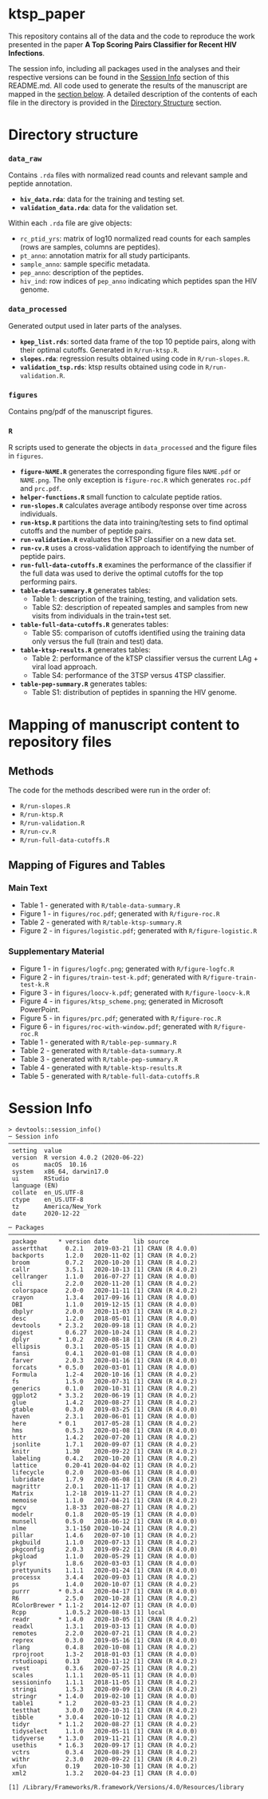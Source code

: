 # ktsp_paper

This repository contains all of the data and the code to reproduce the work presented in the paper **A Top Scoring Pairs Classifier for Recent HIV Infections**. 

The session info, including all packages used in the analyses and their respective versions can be found in the [Session Info](#session-info) section of this README.md. All code used to generate the results of the manuscript are mapped in the [section below](#mapping-of-manuscript-content-to-repository-files). A detailed description of the contents of each file in the directory is provided in the [Directory Structure](#directory-structure) section. 

# Directory structure

### **`data_raw`**

Contains `.rda` files with normalized read counts and relevant sample and peptide annotation. 

* **`hiv_data.rda`**: data for the training and testing set.
* **`validation_data.rda`**: data for the validation set.

Within each `.rda` file are give objects:

* `rc_ptid_yrs`: matrix of log10 normalized read counts for each samples (rows are samples, columns are peptides).
* `pt_anno`: annotation matrix for all study participants.
* `sample_anno`: sample specific metadata.
* `pep_anno`: description of the peptides.
* `hiv_ind`: row indices of `pep_anno` indicating which peptides span the HIV genome.

### **`data_processed`**

Generated output used in later parts of the analyses.

* **`kpep_list.rds`**: sorted data frame of the top 10 peptide pairs, along with their optimal cutoffs. Generated in `R/run-ktsp.R`.
* **`slopes.rda`**: regression results obtained using code in `R/run-slopes.R`. 
* **`validation_tsp.rds`**: ktsp results obtained using code in `R/run-validation.R`.

### **`figures`**

Contains png/pdf of the manuscript figures. 

### **`R`**

R scripts used to generate the objects in `data_processed` and the figure files in `figures`. 

* **`figure-NAME.R`** generates the corresponding figure files `NAME.pdf` or `NAME.png`. The only exception is `figure-roc.R` which generates `roc.pdf` and `prc.pdf`.
* **`helper-functions.R`** small function to calculate peptide ratios.
* **`run-slopes.R`** calculates average antibody response over time across individuals. 
* **`run-ktsp.R`** partitions the data into training/testing sets to find optimal cutoffs and the number of peptide pairs. 
* **`run-validation.R`** evaluates the kTSP classifier on a new data set.
* **`run-cv.R`** uses a cross-validation approach to identifying the number of peptide pairs. 
* **`run-full-data-cutoffs.R`** examines the performance of the classifier if the full data was used to derive the optimal cutoffs for the top performing pairs. 
* **`table-data-summary.R`** generates tables:
    + Table 1: description of the training, testing, and validation sets. 
    + Table S2: description of repeated samples and samples from new visits from individuals in the train+test set.
* **`table-full-data-cutoffs.R`** generates tables:
    + Table S5: comparison of cutoffs identified using the training data only versus the full (train and test) data. 
* **`table-ktsp-results.R`** generates tables:
    + Table 2: performance of the kTSP classifier versus the current LAg + viral load approach. 
    + Table S4: performance of the 3TSP versus 4TSP classifier.
* **`table-pep-summary.R`** generates tables:
    + Table S1: distribution of peptides in spanning the HIV genome.
    

# Mapping of manuscript content to repository files

## Methods

The code for the methods described were run in the order of:

* `R/run-slopes.R`
* `R/run-ktsp.R`
* `R/run-validation.R`
* `R/run-cv.R`
* `R/run-full-data-cutoffs.R`

## Mapping of Figures and Tables

### Main Text

* Table 1 - generated with `R/table-data-summary.R`
* Figure 1 - in `figures/roc.pdf`; generated with `R/figure-roc.R`
* Table 2 - generated with `R/table-ktsp-summary.R`
* Figure 2 - in `figures/logistic.pdf`; generated with `R/figure-logistic.R`

### Supplementary Material

* Figure 1 - in `figures/logfc.png`; generated with `R/figure-logfc.R`
* Figure 2 - in `figures/train-test-k.pdf`; generated with `R/figure-train-test-k.R`
* Figure 3 - in `figures/loocv-k.pdf`; generated with `R/figure-loocv-k.R`
* Figure 4 - in `figures/ktsp_scheme.png`; generated in Microsoft PowerPoint. 
* Figure 5 - in `figures/prc.pdf`; generated with `R/figure-roc.R`
* Figure 6 - in `figures/roc-with-window.pdf`; generated with `R/figure-roc.R`
* Table 1 - generated with `R/table-pep-summary.R`
* Table 2 - generated with `R/table-data-summary.R`
* Table 3 - generated with `R/table-pep-summary.R`
* Table 4 - generated with `R/table-ktsp-results.R`
* Table 5 - generated with `R/table-full-data-cutoffs.R`

# Session Info

```
> devtools::session_info()
─ Session info ────────────────────────────────────────────────────────────────────────────────────────────────────
 setting  value                       
 version  R version 4.0.2 (2020-06-22)
 os       macOS  10.16                
 system   x86_64, darwin17.0          
 ui       RStudio                     
 language (EN)                        
 collate  en_US.UTF-8                 
 ctype    en_US.UTF-8                 
 tz       America/New_York            
 date     2020-12-22                  

─ Packages ────────────────────────────────────────────────────────────────────────────────────────────────────────
 package      * version date       lib source        
 assertthat     0.2.1   2019-03-21 [1] CRAN (R 4.0.0)
 backports      1.2.0   2020-11-02 [1] CRAN (R 4.0.2)
 broom          0.7.2   2020-10-20 [1] CRAN (R 4.0.2)
 callr          3.5.1   2020-10-13 [1] CRAN (R 4.0.2)
 cellranger     1.1.0   2016-07-27 [1] CRAN (R 4.0.0)
 cli            2.2.0   2020-11-20 [1] CRAN (R 4.0.2)
 colorspace     2.0-0   2020-11-11 [1] CRAN (R 4.0.2)
 crayon         1.3.4   2017-09-16 [1] CRAN (R 4.0.0)
 DBI            1.1.0   2019-12-15 [1] CRAN (R 4.0.0)
 dbplyr         2.0.0   2020-11-03 [1] CRAN (R 4.0.2)
 desc           1.2.0   2018-05-01 [1] CRAN (R 4.0.0)
 devtools     * 2.3.2   2020-09-18 [1] CRAN (R 4.0.2)
 digest         0.6.27  2020-10-24 [1] CRAN (R 4.0.2)
 dplyr        * 1.0.2   2020-08-18 [1] CRAN (R 4.0.2)
 ellipsis       0.3.1   2020-05-15 [1] CRAN (R 4.0.0)
 fansi          0.4.1   2020-01-08 [1] CRAN (R 4.0.0)
 farver         2.0.3   2020-01-16 [1] CRAN (R 4.0.0)
 forcats      * 0.5.0   2020-03-01 [1] CRAN (R 4.0.0)
 Formula        1.2-4   2020-10-16 [1] CRAN (R 4.0.2)
 fs             1.5.0   2020-07-31 [1] CRAN (R 4.0.2)
 generics       0.1.0   2020-10-31 [1] CRAN (R 4.0.2)
 ggplot2      * 3.3.2   2020-06-19 [1] CRAN (R 4.0.2)
 glue           1.4.2   2020-08-27 [1] CRAN (R 4.0.2)
 gtable         0.3.0   2019-03-25 [1] CRAN (R 4.0.0)
 haven          2.3.1   2020-06-01 [1] CRAN (R 4.0.0)
 here         * 0.1     2017-05-28 [1] CRAN (R 4.0.2)
 hms            0.5.3   2020-01-08 [1] CRAN (R 4.0.0)
 httr           1.4.2   2020-07-20 [1] CRAN (R 4.0.2)
 jsonlite       1.7.1   2020-09-07 [1] CRAN (R 4.0.2)
 knitr          1.30    2020-09-22 [1] CRAN (R 4.0.2)
 labeling       0.4.2   2020-10-20 [1] CRAN (R 4.0.2)
 lattice        0.20-41 2020-04-02 [1] CRAN (R 4.0.2)
 lifecycle      0.2.0   2020-03-06 [1] CRAN (R 4.0.0)
 lubridate      1.7.9   2020-06-08 [1] CRAN (R 4.0.2)
 magrittr       2.0.1   2020-11-17 [1] CRAN (R 4.0.2)
 Matrix         1.2-18  2019-11-27 [1] CRAN (R 4.0.2)
 memoise        1.1.0   2017-04-21 [1] CRAN (R 4.0.2)
 mgcv           1.8-33  2020-08-27 [1] CRAN (R 4.0.2)
 modelr         0.1.8   2020-05-19 [1] CRAN (R 4.0.0)
 munsell        0.5.0   2018-06-12 [1] CRAN (R 4.0.0)
 nlme           3.1-150 2020-10-24 [1] CRAN (R 4.0.2)
 pillar         1.4.6   2020-07-10 [1] CRAN (R 4.0.2)
 pkgbuild       1.1.0   2020-07-13 [1] CRAN (R 4.0.2)
 pkgconfig      2.0.3   2019-09-22 [1] CRAN (R 4.0.0)
 pkgload        1.1.0   2020-05-29 [1] CRAN (R 4.0.0)
 plyr           1.8.6   2020-03-03 [1] CRAN (R 4.0.0)
 prettyunits    1.1.1   2020-01-24 [1] CRAN (R 4.0.0)
 processx       3.4.4   2020-09-03 [1] CRAN (R 4.0.2)
 ps             1.4.0   2020-10-07 [1] CRAN (R 4.0.2)
 purrr        * 0.3.4   2020-04-17 [1] CRAN (R 4.0.0)
 R6             2.5.0   2020-10-28 [1] CRAN (R 4.0.2)
 RColorBrewer * 1.1-2   2014-12-07 [1] CRAN (R 4.0.0)
 Rcpp           1.0.5.2 2020-08-13 [1] local         
 readr        * 1.4.0   2020-10-05 [1] CRAN (R 4.0.2)
 readxl         1.3.1   2019-03-13 [1] CRAN (R 4.0.0)
 remotes        2.2.0   2020-07-21 [1] CRAN (R 4.0.2)
 reprex         0.3.0   2019-05-16 [1] CRAN (R 4.0.0)
 rlang          0.4.8   2020-10-08 [1] CRAN (R 4.0.2)
 rprojroot      1.3-2   2018-01-03 [1] CRAN (R 4.0.0)
 rstudioapi     0.13    2020-11-12 [1] CRAN (R 4.0.2)
 rvest          0.3.6   2020-07-25 [1] CRAN (R 4.0.2)
 scales         1.1.1   2020-05-11 [1] CRAN (R 4.0.0)
 sessioninfo    1.1.1   2018-11-05 [1] CRAN (R 4.0.2)
 stringi        1.5.3   2020-09-09 [1] CRAN (R 4.0.2)
 stringr      * 1.4.0   2019-02-10 [1] CRAN (R 4.0.0)
 table1       * 1.2     2020-03-23 [1] CRAN (R 4.0.2)
 testthat       3.0.0   2020-10-31 [1] CRAN (R 4.0.2)
 tibble       * 3.0.4   2020-10-12 [1] CRAN (R 4.0.2)
 tidyr        * 1.1.2   2020-08-27 [1] CRAN (R 4.0.2)
 tidyselect     1.1.0   2020-05-11 [1] CRAN (R 4.0.0)
 tidyverse    * 1.3.0   2019-11-21 [1] CRAN (R 4.0.2)
 usethis      * 1.6.3   2020-09-17 [1] CRAN (R 4.0.2)
 vctrs          0.3.4   2020-08-29 [1] CRAN (R 4.0.2)
 withr          2.3.0   2020-09-22 [1] CRAN (R 4.0.2)
 xfun           0.19    2020-10-30 [1] CRAN (R 4.0.2)
 xml2           1.3.2   2020-04-23 [1] CRAN (R 4.0.0)

[1] /Library/Frameworks/R.framework/Versions/4.0/Resources/library
```